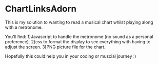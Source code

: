 # ChartLinksAdorn

This is my solution to wanting to read a musical chart whilst playing along with a metronome.

You'll find:
1)Javascript to handle the metronome (no sound as a personal preference).
2)css to format the display to see everything with having to adjust the screen.
3)PNG picture file for the chart.

Hopefully this could help you in your coding or muscial journey :)

